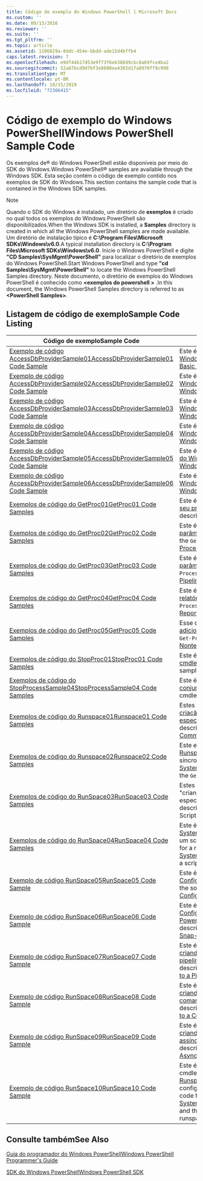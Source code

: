 ```yaml
---
title: Código de exemplo do Windows PowerShell | Microsoft Docs
ms.custom: ''
ms.date: 09/13/2016
ms.reviewer: ''
ms.suite: ''
ms.tgt_pltfrm: ''
ms.topic: article
ms.assetid: 1106829a-8ddc-454e-bbdd-ade15d4bffb4
caps.latest.revision: 7
ms.openlocfilehash: e9df44b17453e9f73f6eb388d9cbc8a69fce4ba2
ms.sourcegitcommit: 52a67bcd9d7bf3e8600ea4302d1fa8970ff9c998
ms.translationtype: MT
ms.contentlocale: pt-BR
ms.lasthandoff: 10/15/2019
ms.locfileid: "72366415"
---
```

# <a name="windows-powershell-sample-code"></a><span data-ttu-id="21691-102">Código de exemplo do Windows PowerShell</span><span class="sxs-lookup"><span data-stu-id="21691-102">Windows PowerShell Sample Code</span></span>

<span data-ttu-id="21691-103">Os exemplos de® do Windows PowerShell estão disponíveis por meio do SDK do Windows.</span><span class="sxs-lookup"><span data-stu-id="21691-103">Windows PowerShell® samples are available through the Windows SDK.</span></span> <span data-ttu-id="21691-104">Esta seção contém o código de exemplo contido nos exemplos de SDK do Windows.</span><span class="sxs-lookup"><span data-stu-id="21691-104">This section contains the sample code that is contained in the Windows SDK samples.</span></span>

> [!NOTE]
> <span data-ttu-id="21691-105">Quando o SDK do Windows é instalado, um diretório de **exemplos** é criado no qual todos os exemplos do Windows PowerShell são disponibilizados.</span><span class="sxs-lookup"><span data-stu-id="21691-105">When the Windows SDK is installed, a **Samples** directory is created in which all the Windows PowerShell samples are made available.</span></span> <span data-ttu-id="21691-106">Um diretório de instalação típico é **C:\Program Files\Microsoft SDKs\Windows\v6.0**.</span><span class="sxs-lookup"><span data-stu-id="21691-106">A typical installation directory is **C:\Program Files\Microsoft SDKs\Windows\v6.0**.</span></span>
> <span data-ttu-id="21691-107">Inicie o Windows PowerShell e digite **"CD Samples\SysMgmt\PowerShell"** para localizar o diretório de exemplos do Windows PowerShell.</span><span class="sxs-lookup"><span data-stu-id="21691-107">Start Windows PowerShell and type **"cd Samples\SysMgmt\PowerShell"** to locate the Windows PowerShell Samples directory.</span></span> <span data-ttu-id="21691-108">Neste documento, o diretório de exemplos do Windows PowerShell é conhecido como **\<exemplos do powershell >** .</span><span class="sxs-lookup"><span data-stu-id="21691-108">In this document, the Windows PowerShell Samples directory is referred to as **\<PowerShell Samples>**.</span></span>

## <a name="sample-code-listing"></a><span data-ttu-id="21691-109">Listagem de código de exemplo</span><span class="sxs-lookup"><span data-stu-id="21691-109">Sample Code Listing</span></span>

|<span data-ttu-id="21691-110">Código de exemplo</span><span class="sxs-lookup"><span data-stu-id="21691-110">Sample Code</span></span>|<span data-ttu-id="21691-111">Descrição</span><span class="sxs-lookup"><span data-stu-id="21691-111">Description</span></span>|
|-----------------|-----------------|
|[<span data-ttu-id="21691-112">Exemplo de código AccessDbProviderSample01</span><span class="sxs-lookup"><span data-stu-id="21691-112">AccessDbProviderSample01 Code Sample</span></span>](./accessdbprovidersample01-code-sample.md)|<span data-ttu-id="21691-113">Este é o provedor descrito em [criando um provedor básico do Windows PowerShell](./creating-a-basic-windows-powershell-provider.md).</span><span class="sxs-lookup"><span data-stu-id="21691-113">This is the provider described in [Creating a Basic Windows PowerShell Provider](./creating-a-basic-windows-powershell-provider.md).</span></span>|
|[<span data-ttu-id="21691-114">Exemplo de código AccessDbProviderSample02</span><span class="sxs-lookup"><span data-stu-id="21691-114">AccessDbProviderSample02 Code Sample</span></span>](./accessdbprovidersample02-code-sample.md)|<span data-ttu-id="21691-115">Este é o provedor descrito em [criando um provedor de unidade do Windows PowerShell](./creating-a-windows-powershell-drive-provider.md).</span><span class="sxs-lookup"><span data-stu-id="21691-115">This is the provider described in [Creating a Windows PowerShell Drive Provider](./creating-a-windows-powershell-drive-provider.md).</span></span>|
|[<span data-ttu-id="21691-116">Exemplo de código AccessDbProviderSample03</span><span class="sxs-lookup"><span data-stu-id="21691-116">AccessDbProviderSample03 Code Sample</span></span>](./accessdbprovidersample03-code-sample.md)|<span data-ttu-id="21691-117">Este é o provedor descrito em [criando um provedor de item do Windows PowerShell](./creating-a-windows-powershell-item-provider.md).</span><span class="sxs-lookup"><span data-stu-id="21691-117">This is the provider described in [Creating a Windows PowerShell Item Provider](./creating-a-windows-powershell-item-provider.md).</span></span>|
|[<span data-ttu-id="21691-118">Exemplo de código AccessDbProviderSample04</span><span class="sxs-lookup"><span data-stu-id="21691-118">AccessDbProviderSample04 Code Sample</span></span>](./accessdbprovidersample04-code-sample.md)|<span data-ttu-id="21691-119">Este é o provedor descrito em [criando um provedor de contêiner do Windows PowerShell](./creating-a-windows-powershell-container-provider.md).</span><span class="sxs-lookup"><span data-stu-id="21691-119">This is the provider described in [Creating a Windows PowerShell Container Provider](./creating-a-windows-powershell-container-provider.md).</span></span>|
|[<span data-ttu-id="21691-120">Exemplo de código AccessDbProviderSample05</span><span class="sxs-lookup"><span data-stu-id="21691-120">AccessDbProviderSample05 Code Sample</span></span>](./accessdbprovidersample05-code-sample.md)|<span data-ttu-id="21691-121">Este é o provedor descrito em [criando um provedor de navegação do Windows PowerShell](./creating-a-windows-powershell-navigation-provider.md).</span><span class="sxs-lookup"><span data-stu-id="21691-121">This is the provider described in [Creating a Windows PowerShell Navigation Provider](./creating-a-windows-powershell-navigation-provider.md).</span></span>|
|[<span data-ttu-id="21691-122">Exemplo de código AccessDbProviderSample06</span><span class="sxs-lookup"><span data-stu-id="21691-122">AccessDbProviderSample06 Code Sample</span></span>](./accessdbprovidersample06-code-sample.md)|<span data-ttu-id="21691-123">Este é o provedor descrito em [criando um provedor de conteúdo do Windows PowerShell](./creating-a-windows-powershell-content-provider.md).</span><span class="sxs-lookup"><span data-stu-id="21691-123">This is the provider described in [Creating a Windows PowerShell Content Provider](./creating-a-windows-powershell-content-provider.md).</span></span>|
|[<span data-ttu-id="21691-124">Exemplos de código do GetProc01</span><span class="sxs-lookup"><span data-stu-id="21691-124">GetProc01 Code Samples</span></span>](./getproc01-code-samples.md)|<span data-ttu-id="21691-125">Este é o exemplo de cmdlet `Get-Process` básico descrito em [criando seu primeiro cmdlet](../cmdlet/creating-a-cmdlet-without-parameters.md).</span><span class="sxs-lookup"><span data-stu-id="21691-125">This is the basic `Get-Process` cmdlet sample described in [Creating Your First Cmdlet](../cmdlet/creating-a-cmdlet-without-parameters.md).</span></span>|
|[<span data-ttu-id="21691-126">Exemplos de código do GetProc02</span><span class="sxs-lookup"><span data-stu-id="21691-126">GetProc02 Code Samples</span></span>](./getproc02-code-samples.md)|<span data-ttu-id="21691-127">Este é o exemplo de cmdlet `Get-Process` descrito em [adicionando parâmetros que processam a entrada de linha de comando](../cmdlet/adding-parameters-that-process-command-line-input.md).</span><span class="sxs-lookup"><span data-stu-id="21691-127">This is the `Get-Process` cmdlet sample described in [Adding Parameters that Process Command-Line Input](../cmdlet/adding-parameters-that-process-command-line-input.md).</span></span>|
|[<span data-ttu-id="21691-128">Exemplos de código do GetProc03</span><span class="sxs-lookup"><span data-stu-id="21691-128">GetProc03 Code Samples</span></span>](./getproc03-code-samples.md)|<span data-ttu-id="21691-129">Este é o exemplo de cmdlet `Get-Process` descrito em [adicionando parâmetros que processam a entrada de pipeline](../cmdlet/adding-parameters-that-process-pipeline-input.md).</span><span class="sxs-lookup"><span data-stu-id="21691-129">This is the `Get-Process` cmdlet sample described in [Adding Parameters that Process Pipeline Input](../cmdlet/adding-parameters-that-process-pipeline-input.md).</span></span>|
|[<span data-ttu-id="21691-130">Exemplos de código do GetProc04</span><span class="sxs-lookup"><span data-stu-id="21691-130">GetProc04 Code Samples</span></span>](./getproc04-code-samples.md)|<span data-ttu-id="21691-131">Este é o exemplo de cmdlet `Get-Process` descrito em [adicionando relatórios de erros não finalizados ao seu cmdlet](../cmdlet/adding-non-terminating-error-reporting-to-your-cmdlet.md).</span><span class="sxs-lookup"><span data-stu-id="21691-131">This is the `Get-Process` cmdlet sample described in [Adding Nonterminating Error Reporting to Your Cmdlet](../cmdlet/adding-non-terminating-error-reporting-to-your-cmdlet.md).</span></span>|
|[<span data-ttu-id="21691-132">Exemplos de código do GetProc05</span><span class="sxs-lookup"><span data-stu-id="21691-132">GetProc05 Code Samples</span></span>](./getproc05-code-samples.md)|<span data-ttu-id="21691-133">Esse cmdlet `Get-Process` é semelhante ao cmdlet descrito em [adicionando relatórios de erros não finalizados ao seu cmdlet](../cmdlet/adding-non-terminating-error-reporting-to-your-cmdlet.md).</span><span class="sxs-lookup"><span data-stu-id="21691-133">This `Get-Process` cmdlet is similar to the cmdlet described in [Adding Nonterminating Error Reporting to Your Cmdlet](../cmdlet/adding-non-terminating-error-reporting-to-your-cmdlet.md).</span></span>|
|[<span data-ttu-id="21691-134">Exemplos de código do StopProc01</span><span class="sxs-lookup"><span data-stu-id="21691-134">StopProc01 Code Samples</span></span>](./stopproc01-code-samples.md)|<span data-ttu-id="21691-135">Este é o exemplo de cmdlet `Stop-Process` descrito em [criando um cmdlet que modifica o sistema](../cmdlet/creating-a-cmdlet-that-modifies-the-system.md).</span><span class="sxs-lookup"><span data-stu-id="21691-135">This is the `Stop-Process` cmdlet sample described in [Creating a Cmdlet That Modifies the System](../cmdlet/creating-a-cmdlet-that-modifies-the-system.md).</span></span>|
|[<span data-ttu-id="21691-136">Exemplos de código do StopProcessSample04</span><span class="sxs-lookup"><span data-stu-id="21691-136">StopProcessSample04 Code Samples</span></span>](./stopprocesssample04-code-samples.md)|<span data-ttu-id="21691-137">Este é o exemplo de cmdlet `Stop-Process` descrito em [Adicionando conjuntos de parâmetros a um cmdlet](../cmdlet/adding-parameter-sets-to-a-cmdlet.md).</span><span class="sxs-lookup"><span data-stu-id="21691-137">This is the `Stop-Process` cmdlet sample described in [Adding Parameter Sets to a Cmdlet](../cmdlet/adding-parameter-sets-to-a-cmdlet.md).</span></span>|
|[<span data-ttu-id="21691-138">Exemplos de código do Runspace01</span><span class="sxs-lookup"><span data-stu-id="21691-138">Runspace01 Code Samples</span></span>](./runspace01-code-samples.md)|<span data-ttu-id="21691-139">Estes são os exemplos de código para o runspace descrito na [criação de um aplicativo de console que executa um comando especificado](/dotnet/csharp/programming-guide/inside-a-program/hello-world-your-first-program).</span><span class="sxs-lookup"><span data-stu-id="21691-139">These are the code samples for the runspace described in [Creating a Console Application That Runs a Specified Command](/dotnet/csharp/programming-guide/inside-a-program/hello-world-your-first-program).</span></span>|
|[<span data-ttu-id="21691-140">Exemplos de código do Runspace02</span><span class="sxs-lookup"><span data-stu-id="21691-140">Runspace02 Code Samples</span></span>](./runspace02-code-samples.md)|<span data-ttu-id="21691-141">Este exemplo usa a classe [System. Management. Automation. Runspaceinvoke](/dotnet/api/System.Management.Automation.RunspaceInvoke) para executar o cmdlet `Get-Process` de forma síncrona.</span><span class="sxs-lookup"><span data-stu-id="21691-141">This sample uses the [System.Management.Automation.Runspaceinvoke](/dotnet/api/System.Management.Automation.RunspaceInvoke) class to execute the `Get-Process` cmdlet synchronously.</span></span>|
|[<span data-ttu-id="21691-142">Exemplos de código do RunSpace03</span><span class="sxs-lookup"><span data-stu-id="21691-142">RunSpace03 Code Samples</span></span>](./runspace03-code-samples.md)|<span data-ttu-id="21691-143">Estes são os exemplos de código para o runspace descrito em "criando um aplicativo de console que executa um script especificado".</span><span class="sxs-lookup"><span data-stu-id="21691-143">These are the code samples for the runspace described in "Creating a Console Application That Runs a Specified Script".</span></span>|
|[<span data-ttu-id="21691-144">Exemplos de código do RunSpace04</span><span class="sxs-lookup"><span data-stu-id="21691-144">RunSpace04 Code Samples</span></span>](./runspace04-code-samples.md)|<span data-ttu-id="21691-145">Este é um exemplo de código para um runspace que usa a classe [System. Management. Automation. Runspaceinvoke](/dotnet/api/System.Management.Automation.RunspaceInvoke) para executar um script que gera um erro de encerramento.</span><span class="sxs-lookup"><span data-stu-id="21691-145">This is a code sample for a runspace that uses the [System.Management.Automation.Runspaceinvoke](/dotnet/api/System.Management.Automation.RunspaceInvoke) class to execute a script that generates a terminating error.</span></span>|
|[<span data-ttu-id="21691-146">Exemplo de código RunSpace05</span><span class="sxs-lookup"><span data-stu-id="21691-146">RunSpace05 Code Sample</span></span>](./runspace05-code-sample.md)|<span data-ttu-id="21691-147">Este é o código-fonte para o exemplo de Runspace05 descrito em [Configurando um runspace usando RunspaceConfiguration](https://msdn.microsoft.com/en-us/42681d19-2d05-4975-befd-afb1990e79b2).</span><span class="sxs-lookup"><span data-stu-id="21691-147">This is the source code for the Runspace05 sample described in [Configuring a Runspace Using RunspaceConfiguration](https://msdn.microsoft.com/en-us/42681d19-2d05-4975-befd-afb1990e79b2).</span></span>|
|[<span data-ttu-id="21691-148">Exemplo de código RunSpace06</span><span class="sxs-lookup"><span data-stu-id="21691-148">RunSpace06 Code Sample</span></span>](./runspace06-code-sample.md)|<span data-ttu-id="21691-149">Este é o código-fonte para o exemplo de Runspace06 descrito em [Configurando um runspace usando um snap-in do Windows PowerShell](https://msdn.microsoft.com/en-us/a7289ee8-9732-49ee-91c7-d533e9538b83).</span><span class="sxs-lookup"><span data-stu-id="21691-149">This is the source code for the Runspace06 sample described in [Configuring a Runspace Using a Windows PowerShell Snap-in](https://msdn.microsoft.com/en-us/a7289ee8-9732-49ee-91c7-d533e9538b83).</span></span>|
|[<span data-ttu-id="21691-150">Exemplo de código RunSpace07</span><span class="sxs-lookup"><span data-stu-id="21691-150">RunSpace07 Code Sample</span></span>](./runspace07-code-sample.md)|<span data-ttu-id="21691-151">Este é o código-fonte para o exemplo de Runspace07 descrito em [criando um aplicativo de console que adiciona comandos a um pipeline](https://msdn.microsoft.com/en-us/01eb7808-e97b-4905-80be-9e2fa38c262e).</span><span class="sxs-lookup"><span data-stu-id="21691-151">This is the source code for the Runspace07 sample described in [Creating a Console Application That Adds Commands to a Pipeline](https://msdn.microsoft.com/en-us/01eb7808-e97b-4905-80be-9e2fa38c262e).</span></span>|
|[<span data-ttu-id="21691-152">Exemplo de código RunSpace08</span><span class="sxs-lookup"><span data-stu-id="21691-152">RunSpace08 Code Sample</span></span>](./runspace08-code-sample.md)|<span data-ttu-id="21691-153">Este é o código-fonte para o exemplo de Runspace08 descrito em [criando um aplicativo de console que adiciona parâmetros a um comando](https://msdn.microsoft.com/en-us/848b2b46-60f1-4a86-b448-cfc7c0cccfba).</span><span class="sxs-lookup"><span data-stu-id="21691-153">This is the source code for the Runspace08 sample described in [Creating a Console Application That Adds Parameters to a Command](https://msdn.microsoft.com/en-us/848b2b46-60f1-4a86-b448-cfc7c0cccfba).</span></span>|
|[<span data-ttu-id="21691-154">Exemplo de código RunSpace09</span><span class="sxs-lookup"><span data-stu-id="21691-154">RunSpace09 Code Sample</span></span>](./runspace09-code-sample.md)|<span data-ttu-id="21691-155">Este é o código-fonte para o exemplo de Runspace09 descrito em [criando um aplicativo de console que invoca um pipeline de forma assíncrona](https://msdn.microsoft.com/en-us/198c1c94-2a06-457e-93ce-c0d910618e47).</span><span class="sxs-lookup"><span data-stu-id="21691-155">This is the source code for the Runspace09 sample described in [Creating a Console Application That Invokes a Pipeline Asynchronously](https://msdn.microsoft.com/en-us/198c1c94-2a06-457e-93ce-c0d910618e47).</span></span>|
|[<span data-ttu-id="21691-156">Exemplo de código RunSpace10</span><span class="sxs-lookup"><span data-stu-id="21691-156">RunSpace10 Code Sample</span></span>](./runspace10-code-sample.md)|<span data-ttu-id="21691-157">Este é o código-fonte do exemplo Runspace10, que adiciona um cmdlet a [System. Management. Automation. Runspaces. Runspaceconfiguration](/dotnet/api/System.Management.Automation.Runspaces.RunspaceConfiguration) e, em seguida, usa as informações de configuração modificadas para criar o runspace.</span><span class="sxs-lookup"><span data-stu-id="21691-157">This is the source code for the Runspace10 sample, which adds a cmdlet to [System.Management.Automation.Runspaces.Runspaceconfiguration](/dotnet/api/System.Management.Automation.Runspaces.RunspaceConfiguration) and then uses the modified configuration information to create the runspace.</span></span>|

## <a name="see-also"></a><span data-ttu-id="21691-158">Consulte também</span><span class="sxs-lookup"><span data-stu-id="21691-158">See Also</span></span>

[<span data-ttu-id="21691-159">Guia do programador do Windows PowerShell</span><span class="sxs-lookup"><span data-stu-id="21691-159">Windows PowerShell Programmer's Guide</span></span>](./windows-powershell-programmer-s-guide.md)

[<span data-ttu-id="21691-160">SDK do Windows PowerShell</span><span class="sxs-lookup"><span data-stu-id="21691-160">Windows PowerShell SDK</span></span>](../windows-powershell-reference.md)